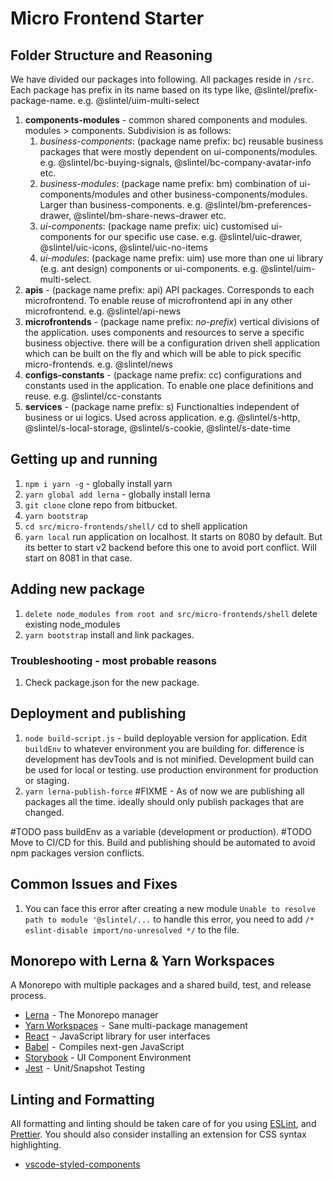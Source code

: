 # Micro Frontend Starter

## Folder Structure and Reasoning

We have divided our packages into following. All packages reside in `/src`. Each package has prefix in its name based on its type like, @slintel/prefix-package-name. e.g. @slintel/uim-multi-select

1. **components-modules** - common shared components and modules. modules > components. Subdivision is as follows:
   1. _business-components_: (package name prefix: bc) reusable business packages that were mostly dependent on ui-components/modules. e.g. @slintel/bc-buying-signals, @slintel/bc-company-avatar-info etc.
   2. _business-modules_: (package name prefix: bm) combination of ui-components/modules and other business-components/modules. Larger than business-components. e.g. @slintel/bm-preferences-drawer, @slintel/bm-share-news-drawer etc.
   3. _ui-components_: (package name prefix: uic) customised ui-components for our specific use case. e.g. @slintel/uic-drawer, @slintel/uic-icons, @slintel/uic-no-items
   4. _ui-modules_: (package name prefix: uim) use more than one ui library (e.g. ant design) components or ui-components. e.g. @slintel/uim-multi-select.
2. **apis** - (package name prefix: api) API packages. Corresponds to each microfrontend. To enable reuse of microfrontend api in any other microfrontend. e.g. @slintel/api-news
3. **microfrontends** - (package name prefix: _no-prefix_) vertical divisions of the application. uses components and resources to serve a specific business objective. there will be a configuration driven shell application which can be built on the fly and which will be able to pick specific micro-frontends. e.g. @slintel/news
4. **configs-constants** - (package name prefix: cc) configurations and constants used in the application. To enable one place definitions and reuse. e.g. @slintel/cc-constants
5. **services** - (package name prefix: s) Functionalties independent of business or ui logics. Used across application. e.g. @slintel/s-http, @slintel/s-local-storage, @slintel/s-cookie, @slintel/s-date-time

## Getting up and running

1. `npm i yarn -g` - globally install yarn
2. `yarn global add lerna` - globally install lerna
3. `git clone` clone repo from bitbucket.
4. `yarn bootstrap`
5. `cd src/micro-frontends/shell/` cd to shell application
6. `yarn local` run application on localhost. It starts on 8080 by default. But its better to start v2 backend before this one to avoid port conflict. Will start on 8081 in that case.

## Adding new package

1. `delete node_modules from root and src/micro-frontends/shell` delete existing node_modules
2. `yarn bootstrap` install and link packages.

### Troubleshooting - most probable reasons

1. Check package.json for the new package.

## Deployment and publishing

1. `node build-script.js` - build deployable version for application. Edit `buildEnv` to whatever environment you are building for. difference is development has devTools and is not minified. Development build can be used for local or testing. use production environment for production or staging.
2. `yarn lerna-publish-force` #FIXME - As of now we are publishing all packages all the time. ideally should only publish packages that are changed.

#TODO pass buildEnv as a variable (development or production).
#TODO Move to CI/CD for this. Build and publishing should be automated to avoid npm packages version conflicts.

## Common Issues and Fixes

1. You can face this error after creating a new module `Unable to resolve path to module '@slintel/...` to handle this error, you need to add `/* eslint-disable import/no-unresolved */` to the file.

## Monorepo with Lerna & Yarn Workspaces

A Monorepo with multiple packages and a shared build, test, and release process.

- [Lerna](https://lernajs.io/)  - The Monorepo manager
- [Yarn Workspaces](https://yarnpkg.com/lang/en/docs/workspaces/)  -  Sane multi-package management
- [React](https://reactjs.org/)  -  JavaScript library for user interfaces
- [Babel](https://babeljs.io/)  -  Compiles next-gen JavaScript
- [Storybook](https://storybook.js.org/) - UI Component Environment
- [Jest](https://jestjs.io/)  -  Unit/Snapshot Testing

## Linting and Formatting

All formatting and linting should be taken care of for you using [ESLint](https://eslint.org/), and [Prettier](https://prettier.io/). You should also consider installing an extension for CSS syntax highlighting.

- [vscode-styled-components](https://marketplace.visualstudio.com/items?itemName=jpoissonnier.vscode-styled-components)
